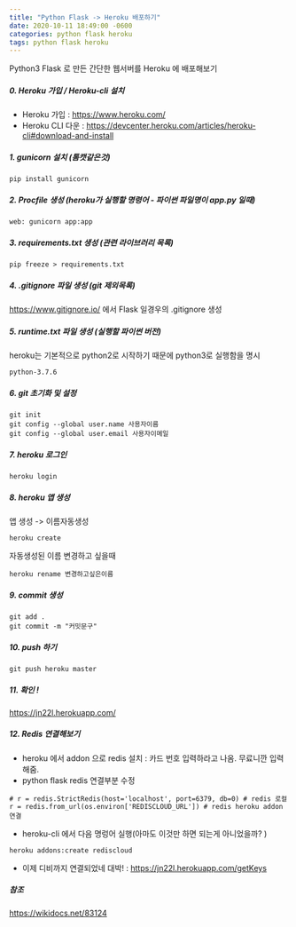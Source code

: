 ```yaml
---
title: "Python Flask -> Heroku 배포하기"
date: 2020-10-11 18:49:00 -0600
categories: python flask heroku
tags: python flask heroku
---
```

Python3 Flask 로 만든 간단한 웹서버를
Heroku 에 배포해보기

##### 0. Heroku 가입 / Heroku-cli 설치
* Heroku 가입 : <https://www.heroku.com/>
* Heroku CLI 다운 : <https://devcenter.heroku.com/articles/heroku-cli#download-and-install>

##### 1. gunicorn 설치 (톰캣같은것)
```
pip install gunicorn
```
##### 2. Procfile 생성 (heroku가 실행할 명령어 - 파이썬 파일명이 app.py 일때)
```
web: gunicorn app:app 
```
 
##### 3. requirements.txt 생성 (관련 라이브러리 목록)
```
pip freeze > requirements.txt
```
##### 4. .gitignore 파일 생성 (git 제외목록)
<https://www.gitignore.io/> 에서 Flask 일경우의 .gitignore 생성

##### 5. runtime.txt 파일 생성 (실행할 파이썬 버전)
heroku는 기본적으로 python2로 시작하기 때문에 python3로 실행함을 명시
```
python-3.7.6
```
##### 6. git 초기화 및 설정
```
git init
git config --global user.name 사용자이름
git config --global user.email 사용자이메일
```
##### 7. heroku 로그인
```
heroku login
```
##### 8. heroku 앱 생성 
앱 생성 -> 이름자동생성
```
heroku create
```
자동생성된 이름 변경하고 싶을때 
```
heroku rename 변경하고싶은이름
```
##### 9. commit 생성
```
git add .
git commit -m "커밋문구"
```
##### 10. push 하기
```
git push heroku master
```
##### 11. 확인 !
<https://jn22l.herokuapp.com/>

##### 12. Redis 연결해보기

* heroku 에서 addon 으로 redis 설치 : 카드 번호 입력하라고 나옴. 무료니깐 입력해줌.
* python flask redis 연결부분 수정
```
# r = redis.StrictRedis(host='localhost', port=6379, db=0) # redis 로컬
r = redis.from_url(os.environ['REDISCLOUD_URL']) # redis heroku addon 연결
```
* heroku-cli 에서 다음 명렁어 실행(아마도 이것만 하면 되는게 아니었을까? )
```
heroku addons:create rediscloud
```
* 이제 디비까지 연결되었네 대박! : <https://jn22l.herokuapp.com/getKeys>

##### 참조
<https://wikidocs.net/83124>
